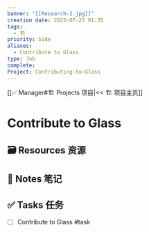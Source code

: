 ```yaml
---
banner: "[[Research-2.jpg]]"
creation date: 2025-07-23 01:35
tags:
  - 🏗️
priority: Side
aliases:
  - Contribute to Glass
type: Job
complete:
Project: Contributing-to-Glass
---
```

[[✅ Manager#🏗️ Projects 项目|<< 🏗️ 项目主页]]
# Contribute to Glass

## 🗃️ Resources 资源


## 📒 Notes 笔记


## ✅  Tasks 任务
- [ ] Contribute to Glass #task



